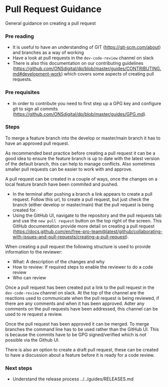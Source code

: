Pull Request Guidance
===========================

General guidance on creating a pull request

### Pre reading

- It is useful to have an understanding of GIT (https://git-scm.com/about) and branches as a way of working
- Have a look at pull requests in the `dev-code-review` channel on slack
- There is also this documentation on our contributing guidelines (https://github.com/ONSdigital/dp/blob/master/guides/CONTRIBUTING.md#development-work) which covers some aspects of creating pull requests. 

### Pre requisites

- In order to contribute you need to first step up a GPG key and configure git to sign all commits (https://github.com/ONSdigital/dp/blob/master/guides/GPG.md).

### Steps

To merge a feature branch into the develop or master/main branch it has to have an approved pull request. 

As recommended best practice before creating a pull request it can be a good idea to ensure the feature branch is up to date with the latest version of the default branch, this can help to manage conflicts. Also sometimes smaller pull requests can be easier to work with and approve. 

A pull request can be created in a couple of ways, once the changes on a local feature branch have been commited and pushed. 
- In the terminal after pushing a branch a link appears to create a pull request. Follow this url, to create a pull request, but just check the branch (either develop or master/main) that the pull request is being created for.
- Using the GitHub UI, navigate to the repository and the pull requests tab and use the `new pull request` button on the top right of the screen. This GitHub documentation provide more detail on creating a pull request (https://docs.github.com/en/free-pro-team@latest/github/collaborating-with-issues-and-pull-requests/creating-a-pull-request). 

When creating a pull request the following structure is used to provide information to the reviewer:
- What: A description of the changes and why
- How to review: If required steps to enable the reviewer to do a code review
- Who can review

Once a pull request has been created put a link to the pull request in the `dev-code-review` channel on slack. At the top of the channel are the reactions used to communicate when the pull request is being reviewed, if there are any comments and when it has been approved. Adter any comments on the pull requests have been addressed, this channel can be used to re request a review.

Once the pull request has been approved it can be merged. To merge branches the command line has to be used rather than the GitHub UI. This is because the commits have to be GPG signed/verified which is not possible via the Github UI.

There is also an option to create a draft pull request, these can be created to have a discussion about a feature before it is ready for a code review.

### Next steps

- Understand the release process ../../guides/RELEASES.md



